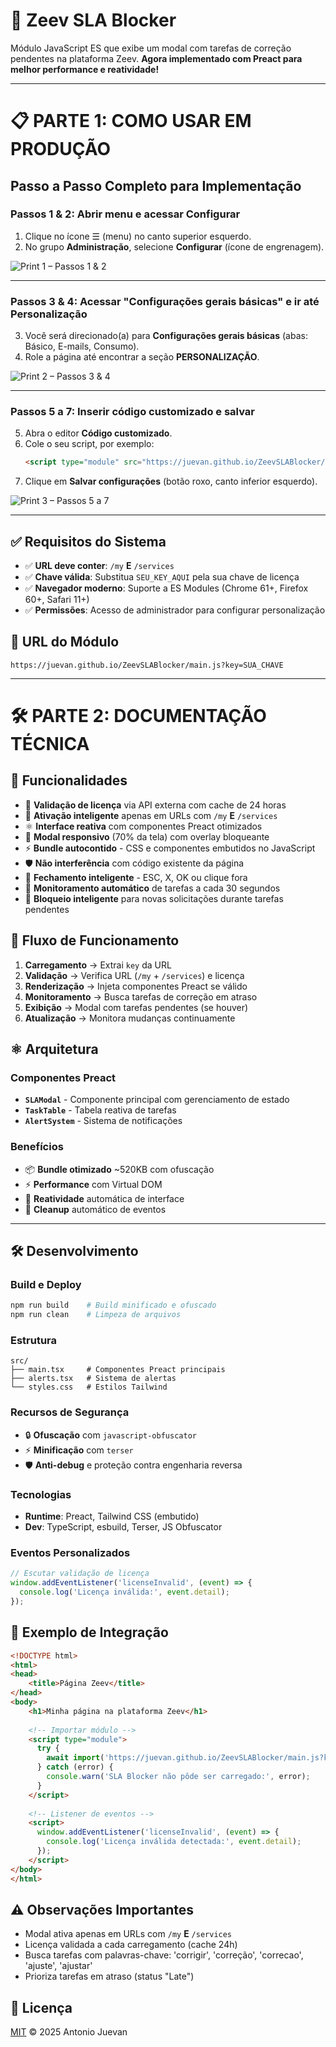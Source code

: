 # 🚀 Zeev SLA Blocker

Módulo JavaScript ES que exibe um modal com tarefas de correção pendentes na plataforma Zeev. **Agora implementado com Preact para melhor performance e reatividade!**

---

# 📋 **PARTE 1: COMO USAR EM PRODUÇÃO**

## **Passo a Passo Completo para Implementação**

### **Passos 1 & 2: Abrir menu e acessar Configurar**

1. Clique no ícone ☰ (menu) no canto superior esquerdo.  
2. No grupo **Administração**, selecione **Configurar** (ícone de engrenagem).

![Print 1 – Passos 1 & 2](https://raw.githubusercontent.com/Juevan/ZeevSLABlocker/main/docs/images/passo-1-2-menu-configurar.png)

---

### **Passos 3 & 4: Acessar "Configurações gerais básicas" e ir até Personalização**

3. Você será direcionado(a) para **Configurações gerais básicas** (abas: Básico, E-mails, Consumo).  
4. Role a página até encontrar a seção **PERSONALIZAÇÃO**.

![Print 2 – Passos 3 & 4](https://raw.githubusercontent.com/Juevan/ZeevSLABlocker/main/docs/images/passo-3-4-configuracoes-personalizacao.png)

---

### **Passos 5 a 7: Inserir código customizado e salvar**

5. Abra o editor **Código customizado**.  
6. Cole o seu script, por exemplo:
   ```html
   <script type="module" src="https://juevan.github.io/ZeevSLABlocker/main.js?key=f9e8d7c6b5a4321098765432109876fe"></script>
   ```
7. Clique em **Salvar configurações** (botão roxo, canto inferior esquerdo).

![Print 3 – Passos 5 a 7](https://raw.githubusercontent.com/Juevan/ZeevSLABlocker/main/docs/images/passo-5-7-codigo-customizado-salvar.png)

---

## **✅ Requisitos do Sistema**

- ✅ **URL deve conter**: `/my` **E** `/services`
- ✅ **Chave válida**: Substitua `SEU_KEY_AQUI` pela sua chave de licença
- ✅ **Navegador moderno**: Suporte a ES Modules (Chrome 61+, Firefox 60+, Safari 11+)
- ✅ **Permissões**: Acesso de administrador para configurar personalização

## **🎯 URL do Módulo**
```
https://juevan.github.io/ZeevSLABlocker/main.js?key=SUA_CHAVE
```

---

# 🛠️ **PARTE 2: DOCUMENTAÇÃO TÉCNICA**

## **🔧 Funcionalidades**

- 🔐 **Validação de licença** via API externa com cache de 24 horas
- 🎯 **Ativação inteligente** apenas em URLs com `/my` **E** `/services`
- ⚛️ **Interface reativa** com componentes Preact otimizados
- 🎨 **Modal responsivo** (70% da tela) com overlay bloqueante
- ⚡ **Bundle autocontido** - CSS e componentes embutidos no JavaScript
- 🛡️ **Não interferência** com código existente da página
- 🎯 **Fechamento inteligente** - ESC, X, OK ou clique fora
- 🔄 **Monitoramento automático** de tarefas a cada 30 segundos
- 🚫 **Bloqueio inteligente** para novas solicitações durante tarefas pendentes

## **🔄 Fluxo de Funcionamento**

1. **Carregamento** → Extrai `key` da URL
2. **Validação** → Verifica URL (`/my` + `/services`) e licença
3. **Renderização** → Injeta componentes Preact se válido
4. **Monitoramento** → Busca tarefas de correção em atraso
5. **Exibição** → Modal com tarefas pendentes (se houver)
6. **Atualização** → Monitora mudanças continuamente

## **⚛️ Arquitetura**

### **Componentes Preact**
- **`SLAModal`** - Componente principal com gerenciamento de estado
- **`TaskTable`** - Tabela reativa de tarefas
- **`AlertSystem`** - Sistema de notificações

### **Benefícios**
- 📦 **Bundle otimizado** ~520KB com ofuscação
- ⚡ **Performance** com Virtual DOM
- 🔄 **Reatividade** automática de interface
- 🧹 **Cleanup** automático de eventos

---

## **🛠️ Desenvolvimento**

### **Build e Deploy**
```bash
npm run build    # Build minificado e ofuscado
npm run clean    # Limpeza de arquivos
```

### **Estrutura**
```
src/
├── main.tsx     # Componentes Preact principais
├── alerts.tsx   # Sistema de alertas
└── styles.css   # Estilos Tailwind
```

### **Recursos de Segurança**
- 🔒 **Ofuscação** com `javascript-obfuscator`
- ⚡ **Minificação** com `terser`
- 🛡️ **Anti-debug** e proteção contra engenharia reversa

### **Tecnologias**
- **Runtime**: Preact, Tailwind CSS (embutido)
- **Dev**: TypeScript, esbuild, Terser, JS Obfuscator

### **Eventos Personalizados**
```javascript
// Escutar validação de licença
window.addEventListener('licenseInvalid', (event) => {
  console.log('Licença inválida:', event.detail);
});
```

## **📝 Exemplo de Integração**

```html
<!DOCTYPE html>
<html>
<head>
    <title>Página Zeev</title>
</head>
<body>
    <h1>Minha página na plataforma Zeev</h1>
    
    <!-- Importar módulo -->
    <script type="module">
      try {
        await import('https://juevan.github.io/ZeevSLABlocker/main.js?key=abc123def456');
      } catch (error) {
        console.warn('SLA Blocker não pôde ser carregado:', error);
      }
    </script>
    
    <!-- Listener de eventos -->
    <script>
      window.addEventListener('licenseInvalid', (event) => {
        console.log('Licença inválida detectada:', event.detail);
      });
    </script>
</body>
</html>
```

## **⚠️ Observações Importantes**
- Modal ativa apenas em URLs com `/my` **E** `/services`
- Licença validada a cada carregamento (cache 24h)
- Busca tarefas com palavras-chave: 'corrigir', 'correção', 'correcao', 'ajuste', 'ajustar'
- Prioriza tarefas em atraso (status "Late")

## **📄 Licença**
[MIT](LICENSE) © 2025 Antonio Juevan
